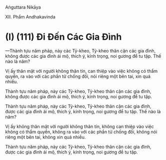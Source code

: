 Aṅguttara Nikāya

XII. Phẩm Andhakavinda

# (I) (111) Ði Ðến Các Gia Ðình

—Thành tựu năm pháp, này các Tỷ-kheo, Tỷ-kheo thân cận các gia đình, không được các gia đình ái mộ, thích ý, kính trọng, noi gương để tu tập. Thế nào là năm?

Vị ấy thân mật với người không thân tín, can thiệp vào việc không có thẩm quyền, ra vào với các phần tử chống đối, nói riêng một bên tai, xin quá nhiều.

Thành tựu năm pháp, này các Tỷ-kheo, Tỷ-kheo thân cận các gia đình, không được các gia đình ái mộ, thích ý, kính trọng, noi gương để tu tập.

Thành tựu năm pháp, này các Tỷ-kheo, Tỷ-kheo thân cận các gia đình, được các gia đình ái mộ, thích ý, kính trọng, noi gương để tu tập. Thế nào là năm?

Vị ấy không thân mật với người không thân tín, không can thiệp vào việc không có thẩm quyền, không ra vào với các phần tử chống đối, không nói riêng một bên tai, không xin quá nhiều.

Thành tựu năm pháp, này các Tỷ-kheo, Tỷ-kheo thân cận các gia đình, được các gia đình ái mộ, thích ý, kính trọng, noi gương để tu tập.

